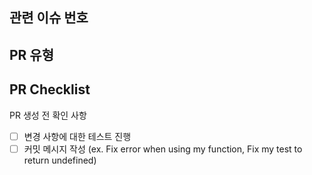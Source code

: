 ## 관련 이슈 번호
<!---- 관련 이슈 번호를 "#1"과 같이 작성 -->

<!---- Resolves: #(Isuue Number) -->

## PR 유형
<!---- 변경 사항 간략히 기술 -->

## PR Checklist
PR 생성 전 확인 사항
- [ ] 변경 사항에 대한 테스트 진행
- [ ] 커밋 메시지 작성 (ex. Fix error when using my function, Fix my test to return undefined)
